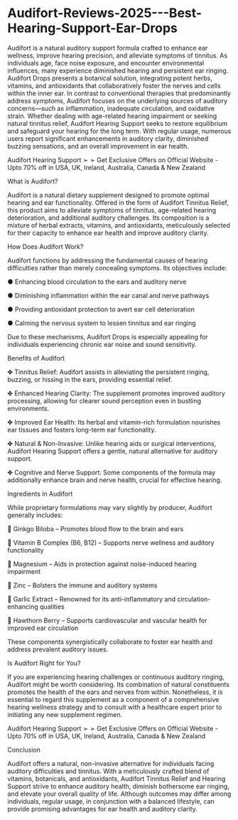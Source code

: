 # Audifort-Reviews-2025---Best-Hearing-Support-Ear-Drops

Audifort is a natural auditory support formula crafted to enhance ear wellness, improve hearing precision, and alleviate symptoms of tinnitus. As individuals age, face noise exposure, and encounter environmental influences, many experience diminished hearing and persistent ear ringing. Audifort Drops presents a botanical solution, integrating potent herbs, vitamins, and antioxidants that collaboratively foster the nerves and cells within the inner ear. In contrast to conventional therapies that predominantly address symptoms, Audifort focuses on the underlying sources of auditory concerns—such as inflammation, inadequate circulation, and oxidative strain. Whether dealing with age-related hearing impairment or seeking natural tinnitus relief, Audifort Hearing Support seeks to restore equilibrium and safeguard your hearing for the long term. With regular usage, numerous users report significant enhancements in auditory clarity, diminished buzzing sensations, and an overall improvement in ear health.

 

Audifort Hearing Support ➢ ➢ Get Exclusive Offers on Official Website - Upto 70% off in USA, UK, Ireland, Australia, Canada & New Zealand
 


 

What is Audifort?
 
Audifort is a natural dietary supplement designed to promote optimal hearing and ear functionality. Offered in the form of Audifort Tinnitus Relief, this product aims to alleviate symptoms of tinnitus, age-related hearing deterioration, and additional auditory challenges. Its composition is a mixture of herbal extracts, vitamins, and antioxidants, meticulously selected for their capacity to enhance ear health and improve auditory clarity.

 

How Does Audifort Work?
 
Audifort functions by addressing the fundamental causes of hearing difficulties rather than merely concealing symptoms. Its objectives include:

 

● Enhancing blood circulation to the ears and auditory nerve

 

● Diminishing inflammation within the ear canal and nerve pathways

 

● Providing antioxidant protection to avert ear cell deterioration

 

● Calming the nervous system to lessen tinnitus and ear ringing

 

Due to these mechanisms, Audifort Drops is especially appealing for individuals experiencing chronic ear noise and sound sensitivity.

 

Benefits of Audifort
 
✤ Tinnitus Relief: Audifort assists in alleviating the persistent ringing, buzzing, or hissing in the ears, providing essential relief.

 

✤ Enhanced Hearing Clarity: The supplement promotes improved auditory processing, allowing for clearer sound perception even in bustling environments.

 

✤ Improved Ear Health: Its herbal and vitamin-rich formulation nourishes ear tissues and fosters long-term ear functionality.

 

✤ Natural &amp; Non-Invasive: Unlike hearing aids or surgical interventions, Audifort Hearing Support offers a gentle, natural alternative for auditory support.

 

✤ Cognitive and Nerve Support: Some components of the formula may additionally enhance brain and nerve health, crucial for effective hearing.

 

Ingredients in Audifort
 
While proprietary formulations may vary slightly by producer, Audifort generally includes:

 

🔹 Ginkgo Biloba – Promotes blood flow to the brain and ears

 

🔹 Vitamin B Complex (B6, B12) – Supports nerve wellness and auditory functionality

 

🔹 Magnesium – Aids in protection against noise-induced hearing impairment

 

🔹 Zinc – Bolsters the immune and auditory systems

 

🔹 Garlic Extract – Renowned for its anti-inflammatory and circulation-enhancing qualities

 

🔹 Hawthorn Berry – Supports cardiovascular and vascular health for improved ear circulation

 

These components synergistically collaborate to foster ear health and address prevalent auditory issues.

 

Is Audifort Right for You?
 
If you are experiencing hearing challenges or continuous auditory ringing, Audifort might be worth considering. Its combination of natural constituents promotes the health of the ears and nerves from within. Nonetheless, it is essential to regard this supplement as a component of a comprehensive hearing wellness strategy and to consult with a healthcare expert prior to initiating any new supplement regimen.

 

Audifort Hearing Support ➢ ➢ Get Exclusive Offers on Official Website - Upto 70% off in USA, UK, Ireland, Australia, Canada & New Zealand
 


 

Conclusion
 
Audifort offers a natural, non-invasive alternative for individuals facing auditory difficulties and tinnitus. With a meticulously crafted blend of vitamins, botanicals, and antioxidants, Audifort Tinnitus Relief and Hearing Support strive to enhance auditory health, diminish bothersome ear ringing, and elevate your overall quality of life. Although outcomes may differ among individuals, regular usage, in conjunction with a balanced lifestyle, can provide promising advantages for ear health and auditory clarity.
